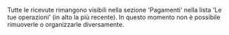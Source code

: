 Tutte le ricevute rimangono visibili nella sezione 'Pagamenti' nella lista 'Le tue operazioni' (in alto la più recente). In questo momento non è possibile rimuoverle o organizzarle diversamente.